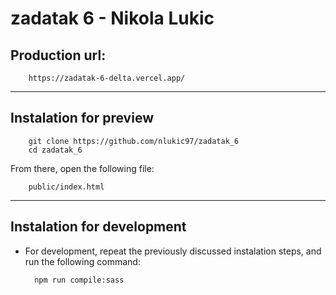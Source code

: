 # zadatak 6 - Nikola Lukic

## Production url:
        https://zadatak-6-delta.vercel.app/

---

## Instalation for preview
        git clone https://github.com/nlukic97/zadatak_6
        cd zadatak_6

From there, open the following file:
        
        public/index.html

---
## Instalation for development
- For development, repeat the previously discussed instalation steps, and run the following command:
        
        npm run compile:sass